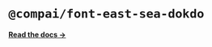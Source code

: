 # `@compai/font-east-sea-dokdo`

[**Read the docs &rarr;**](https://components.ai/docs/typefaces/east-sea-dokdo)
